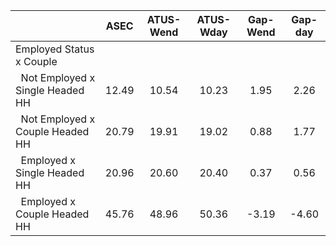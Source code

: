 
|                      |         ASEC |    ATUS-Wend |    ATUS-Wday |     Gap-Wend |      Gap-day |
| -------------------- | :----------: | :----------: | :----------: | :----------: | :----------: |
| Employed Status x Couple |              |              |              |              |              |
| &nbsp;&nbsp;Not Employed x Single Headed HH |        12.49 |        10.54 |        10.23 |         1.95 |         2.26 |
| &nbsp;&nbsp;Not Employed x Couple Headed HH |        20.79 |        19.91 |        19.02 |         0.88 |         1.77 |
| &nbsp;&nbsp;Employed x Single Headed HH |        20.96 |        20.60 |        20.40 |         0.37 |         0.56 |
| &nbsp;&nbsp;Employed x Couple Headed HH |        45.76 |        48.96 |        50.36 |        -3.19 |        -4.60 |

